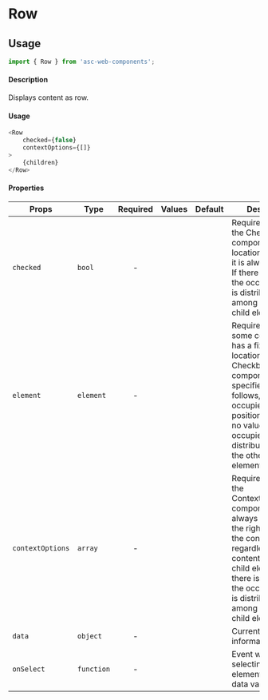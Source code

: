 # Row

## Usage

```js
import { Row } from 'asc-web-components';
```

#### Description

Displays content as row. 

#### Usage

```js
<Row 
    checked={false}
    contextOptions={[]}
>
    {children}
</Row>
```

#### Properties

| Props            | Type       | Required | Values | Default | Description                                               |
| ---------------- | ---------- | :------: | ------ | ------- | --------------------------------------------------------- |
| `checked`        | `bool`     | -        |        | ` `     | Required to host the Checkbox component. Its location is fixed and it is always the first. If there is no value, the occupied space is distributed among the other child elements. |
| `element`        | `element`  | -        |        | ` `     | Required to host some component. It has a fixed order of location, if the Checkbox component is specified, then it follows, otherwise it occupies the first position. If there is no value, the occupied space is distributed among the other child elements. |
| `contextOptions` | `array`    | -        |        | ` `     | Required to host the ContextMenuButton component. It is always located near the right border of the container, regardless of the contents of the child elements. If there is no value, the occupied space is distributed among the other child elements. |
| `data`           | `object`   | -        |        | ` `     | Current row item information.                              | 
| `onSelect`       | `function` | -        |        | ` `     | Event when selecting row element. Returns data value.      |